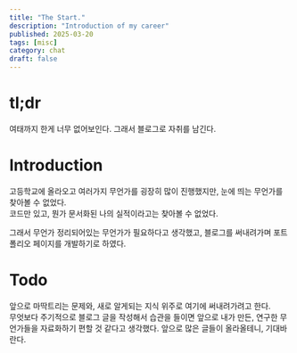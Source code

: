 ```yaml
---
title: "The Start."
description: "Introduction of my career"
published: 2025-03-20
tags: [misc]
category: chat
draft: false
---
```


# tl;dr
여태까지 한게 너무 없어보인다. 그래서 블로그로 자취를 남긴다.

# Introduction
고등학교에 올라오고 여러가지 무언가를 굉장히 많이 진행했지만, 눈에 띄는 무언가를 찾아볼 수 없었다. \
코드만 있고, 뭔가 문서화된 나의 실적이라고는 찾아볼 수 없었다. 

그래서 무언가 정리되어있는 무언가가 필요하다고 생각했고, 블로그를 써내려가며 포트폴리오 페이지를 개발하기로 하였다.

# Todo
앞으로 마딱트리는 문제와, 새로 알게되는 지식 위주로 여기에 써내려가려고 한다.\
무엇보다 주기적으로 블로그 글을 작성해서 습관을 들이면 앞으로 내가 만든, 연구한 무언가들을 자료화하기 편할 것 같다고 생각했다.
앞으로 많은 글들이 올라올테니, 기대바란다.